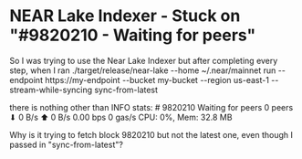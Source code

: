 
# NEAR Lake Indexer - Stuck on "#9820210 - Waiting for peers"

So I was trying to use the Near Lake Indexer but after completing every step, when I ran
./target/release/near-lake --home ~/.near/mainnet run --endpoint https://my-endpoint  --bucket my-bucket --region us-east-1 --stream-while-syncing sync-from-latest

there is nothing other than
INFO stats: # 9820210 Waiting for peers 0 peers ⬇ 0 B/s ⬆ 0 B/s 0.00 bps 0 gas/s CPU: 0%, Mem: 32.8 MB

Why is it trying to fetch block 9820210 but not the latest one, even though I passed in "sync-from-latest"?

        